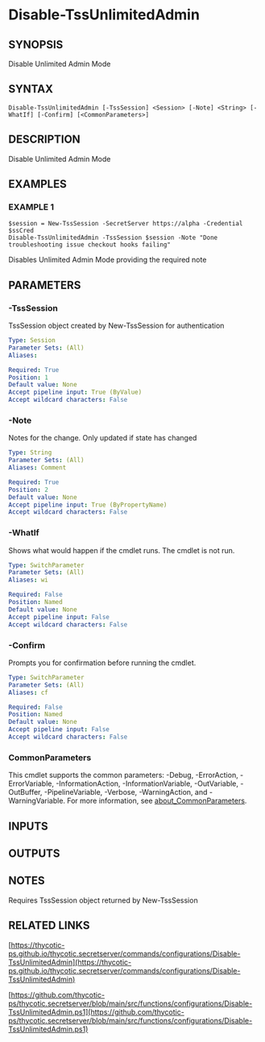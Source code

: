 # Disable-TssUnlimitedAdmin

## SYNOPSIS
Disable Unlimited Admin Mode

## SYNTAX

```
Disable-TssUnlimitedAdmin [-TssSession] <Session> [-Note] <String> [-WhatIf] [-Confirm] [<CommonParameters>]
```

## DESCRIPTION
Disable Unlimited Admin Mode

## EXAMPLES

### EXAMPLE 1
```
$session = New-TssSession -SecretServer https://alpha -Credential $ssCred
Disable-TssUnlimitedAdmin -TssSession $session -Note "Done troubleshooting issue checkout hooks failing"
```

Disables Unlimited Admin Mode providing the required note

## PARAMETERS

### -TssSession
TssSession object created by New-TssSession for authentication

```yaml
Type: Session
Parameter Sets: (All)
Aliases:

Required: True
Position: 1
Default value: None
Accept pipeline input: True (ByValue)
Accept wildcard characters: False
```

### -Note
Notes for the change.
Only updated if state has changed

```yaml
Type: String
Parameter Sets: (All)
Aliases: Comment

Required: True
Position: 2
Default value: None
Accept pipeline input: True (ByPropertyName)
Accept wildcard characters: False
```

### -WhatIf
Shows what would happen if the cmdlet runs.
The cmdlet is not run.

```yaml
Type: SwitchParameter
Parameter Sets: (All)
Aliases: wi

Required: False
Position: Named
Default value: None
Accept pipeline input: False
Accept wildcard characters: False
```

### -Confirm
Prompts you for confirmation before running the cmdlet.

```yaml
Type: SwitchParameter
Parameter Sets: (All)
Aliases: cf

Required: False
Position: Named
Default value: None
Accept pipeline input: False
Accept wildcard characters: False
```

### CommonParameters
This cmdlet supports the common parameters: -Debug, -ErrorAction, -ErrorVariable, -InformationAction, -InformationVariable, -OutVariable, -OutBuffer, -PipelineVariable, -Verbose, -WarningAction, and -WarningVariable. For more information, see [about_CommonParameters](http://go.microsoft.com/fwlink/?LinkID=113216).

## INPUTS

## OUTPUTS

## NOTES
Requires TssSession object returned by New-TssSession

## RELATED LINKS

[https://thycotic-ps.github.io/thycotic.secretserver/commands/configurations/Disable-TssUnlimitedAdmin](https://thycotic-ps.github.io/thycotic.secretserver/commands/configurations/Disable-TssUnlimitedAdmin)

[https://github.com/thycotic-ps/thycotic.secretserver/blob/main/src/functions/configurations/Disable-TssUnlimitedAdmin.ps1](https://github.com/thycotic-ps/thycotic.secretserver/blob/main/src/functions/configurations/Disable-TssUnlimitedAdmin.ps1)

